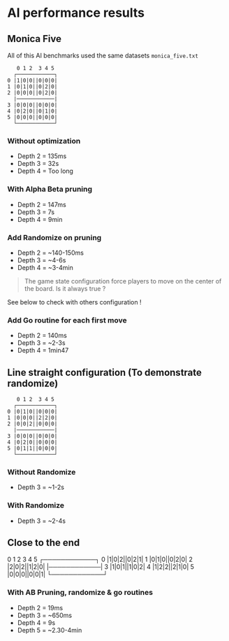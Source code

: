 
# AI performance results


## Monica Five

All of this AI benchmarks used the same datasets `monica_five.txt`

```
   0 1 2  3 4 5
  ┌────────────┐
0 |1|0|0||0|0|0|
1 |0|1|0||0|2|0|
2 |0|0|0||0|2|0|
  |────────────|
3 |0|0|0||0|0|0|
4 |0|2|0||0|1|0|
5 |0|0|0||0|0|0|
  └────────────┘
```

### Without optimization

- Depth 2 = 135ms
- Depth 3 = 32s
- Depth 4 = Too long

### With Alpha Beta pruning

- Depth 2 = 147ms
- Depth 3 = 7s
- Depth 4 = 9min

### Add Randomize on pruning

- Depth 2 = ~140-150ms
- Depth 3 = ~4-6s
- Depth 4 = ~3-4min

> The game state configuration force players to move on the center of the board. Is it always true ?

See below to check with others configuration !
### Add Go routine for each first move

- Depth 2 = 140ms
- Depth 3 = ~2-3s
- Depth 4 = 1min47
  
## Line straight configuration (To demonstrate randomize)

```
   0 1 2  3 4 5
  ┌────────────┐
0 |0|1|0||0|0|0|
1 |0|0|0||2|2|0|
2 |0|0|2||0|0|0|
  |────────────|
3 |0|0|0||0|0|0|
4 |0|2|0||0|0|0|
5 |0|1|1||0|0|0|
  └────────────┘
```

### Without Randomize
- Depth 3 = ~1-2s
### With Randomize

- Depth 3 = ~2-4s

## Close to the end

   0 1 2  3 4 5
  ┌────────────┐
0 |1|0|2||0|2|1|
1 |0|1|0||0|2|0|
2 |2|0|2||1|2|0|
  |────────────|
3 |1|0|1||1|0|2|
4 |1|2|2||2|1|0|
5 |0|0|0||0|0|1|
  └────────────┘

### With AB Pruning, randomize & go routines

- Depth 2 = 19ms
- Depth 3 = ~650ms
- Depth 4 = 9s
- Depth 5 = ~2.30-4min
